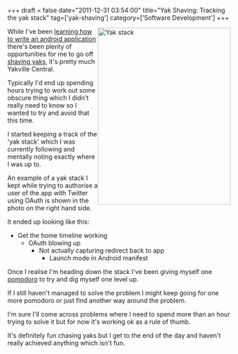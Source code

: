 +++
draft = false
date="2011-12-31 03:54:00"
title="Yak Shaving: Tracking the yak stack"
tag=['yak-shaving']
category=['Software Development']
+++

<div style="float:right">
<img src="{{<siteurl>}}/uploads/2011/12/yak-stack.jpg" alt="Yak stack" title="yak-stack.jpg" border="0" width="300" height="400" />
</div>

While I've been <a href="http://www.markhneedham.com/blog/category/android-2/">learning how to write an android application</a> there's been plenty of opportunities for me to go off <a href="http://www.markhneedham.com/blog/?s=shaving+yak">shaving yaks</a>, it's pretty much Yakville Central.

Typically I'd end up spending hours trying to work out some obscure thing which I didn't really need to know so I wanted to try and avoid that this time.

I started keeping a track of the 'yak stack' which I was currently following and mentally noting exactly where I was up to.

An example of a yak stack I kept while trying to authorise a user of the app with Twitter using OAuth is shown in the photo on the right hand side.

It ended up looking like this:

<ul>
  <li>Get the home timeline working
    <ul>
      <li>OAuth blowing up
      <ul>
        <li>Not actually capturing redirect back to app
        <ul>
          <li>Launch mode in Android manifest
          </li>
        </ul>
        </li>
      </ul>
      </li>
    </ul>
  </li>
</ul>

Once I realise I'm heading down the stack I've been giving myself one <a href="http://www.pomodorotechnique.com/">pomodoro</a> to  try and dig myself one level up.

If I still haven't managed to solve the problem I might keep going for one more pomodoro or just find another way around the problem.

I'm sure I'll come across problems where I need to spend more than an hour trying to solve it but for now it's working ok as a rule of thumb.

It's definitely fun chasing yaks but I get to the end of the day and haven't really achieved anything which isn't fun.
